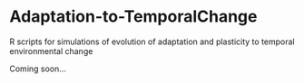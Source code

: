 # Adaptation-to-TemporalChange
R scripts for simulations of evolution of adaptation and plasticity to temporal environmental change

Coming soon...
